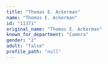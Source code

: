 ```yaml
---
title: "Thomas E. Ackerman"
name: "Thomas E. Ackerman"
id: "11371"
original_name: "Thomas E. Ackerman"
known_for_department: "Camera"
gender: "2"
adult: "false"
profile_path: "null"
---
```

